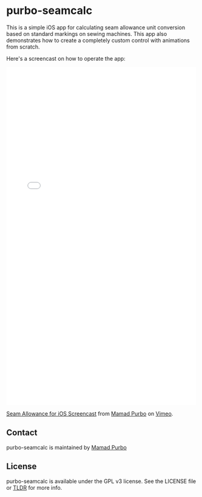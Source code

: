 purbo-seamcalc
=================

This is a simple iOS app for calculating seam allowance unit conversion based on standard markings on sewing machines. This app also demonstrates how to create a completely custom control with animations from scratch. 

Here's a screencast on how to operate the app:

<iframe src="//player.vimeo.com/video/94803169" width="500" height="890" frameborder="0" webkitallowfullscreen mozallowfullscreen allowfullscreen></iframe> <p><a href="http://vimeo.com/94803169">Seam Allowance for iOS Screencast</a> from <a href="http://vimeo.com/user27907107">Mamad Purbo</a> on <a href="https://vimeo.com">Vimeo</a>.</p>

## Contact

purbo-seamcalc is maintained by [Mamad Purbo](https://twitter.com/purubo)


## License

purbo-seamcalc is available under the GPL v3 license. See the LICENSE file or [TLDR](https://tldrlegal.com/license/gnu-general-public-license-v3-(gpl-3)#summary) for more info.
